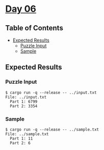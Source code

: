 # [Day 06](https://adventofcode.com/2020/day/6)

## Table of Contents

- [Expected Results](#expected-results)
  - [Puzzle Input](#puzzle-input)
  - [Sample](#sample)

## Expected Results

### Puzzle Input

```console
$ cargo run -q --release -- ../input.txt
File: ../input.txt
  Part 1: 6799
  Part 2: 3354
```

### Sample

```console
$ cargo run -q --release -- ../sample.txt
File: ../sample.txt
  Part 1: 11
  Part 2: 6
```
